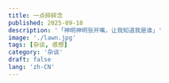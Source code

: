 ```yaml
---
title: 一点碎碎念
published: 2025-09-18
description: '「神明神明张开嘴，让我知道我是谁」'
image: './lawn.jpg'
tags: [杂谈, 感想]
category: '杂谈'
draft: false 
lang: 'zh-CN'
---
```

